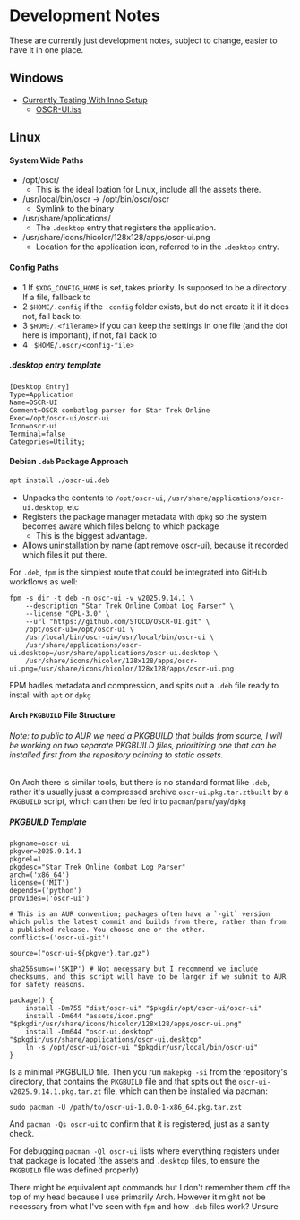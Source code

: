 # Development Notes

These are currently just development notes, subject to change, easier to have it in one place.

## Windows
- [Currently Testing With Inno Setup](https://jrsoftware.org/isinfo.php)
  - [OSCR-UI.iss](./OSCR-UI.iss)

## Linux


#### System Wide Paths
- /opt/oscr/
  - This is the ideal loation for Linux, include all the assets there.
- /usr/local/bin/oscr -> /opt/bin/oscr/oscr
  - Symlink to the binary
- /usr/share/applications/
  - The `.desktop` entry that registers the application.
- /usr/share/icons/hicolor/128x128/apps/oscr-ui.png
  - Location for the application icon, referred to in the `.desktop` entry.

#### Config Paths
- 1 If `$XDG_CONFIG_HOME` is set, takes priority. Is supposed to be a directory . If a file, fallback to
- 2 `$HOME/.config` if the `.config` folder exists, but do not create it if it does not, fall back to:
- 3 `$HOME/.<filename>` if you can keep the settings in one file (and the dot here is important), if not, fall back to
- 4 ` $HOME/.oscr/<config-file>`

##### .desktop entry template
```
[Desktop Entry]
Type=Application
Name=OSCR-UI
Comment=OSCR combatlog parser for Star Trek Online
Exec=/opt/oscr-ui/oscr-ui
Icon=oscr-ui
Terminal=false
Categories=Utility;
```

#### Debian `.deb` Package Approach


```bash
apt install ./oscr-ui.deb
```
- Unpacks the contents to `/opt/oscr-ui`, `/usr/share/applications/oscr-ui.desktop`, etc
- Registers the package manager metadata with `dpkg` so the system becomes aware which files belong to which package
  - This is the biggest advantage.
- Allows uninstallation by name (apt remove oscr-ui), because it recorded which files it put there.

For `.deb`, `fpm` is the simplest route that could be integrated into GitHub workflows as well:

```
fpm -s dir -t deb -n oscr-ui -v v2025.9.14.1 \
    --description "Star Trek Online Combat Log Parser" \
    --license "GPL-3.0" \
    --url "https://github.com/STOCD/OSCR-UI.git" \
    /opt/oscr-ui=/opt/oscr-ui \
    /usr/local/bin/oscr-ui=/usr/local/bin/oscr-ui \
    /usr/share/applications/oscr-ui.desktop=/usr/share/applications/oscr-ui.desktop \
    /usr/share/icons/hicolor/128x128/apps/oscr-ui.png=/usr/share/icons/hicolor/128x128/apps/oscr-ui.png
```

FPM hadles metadata and compression, and spits out a `.deb` file ready to install with `apt` or `dpkg`


#### Arch `PKGBUILD` File Structure
###### Note: to public to AUR we need a PKGBUILD that builds from source, I will be working on two separate PKGBUILD files, prioritizing one that can be installed first from the repository pointing to static assets.

On Arch there is similar tools, but there is no standard format like `.deb`, rather it's usually jusst a compressed archive `oscr-ui.pkg.tar.ztbuilt` by a `PKGBUILD` script, which can then be fed into `pacman`/`paru`/`yay`/`dpkg`

##### PKGBUILD Template

```
pkgname=oscr-ui
pkgver=2025.9.14.1
pkgrel=1
pkgdesc="Star Trek Online Combat Log Parser"
arch=('x86_64')
license=('MIT')
depends=('python')
provides=('oscr-ui')

# This is an AUR convention; packages often have a `-git` version which pulls the latest commit and builds from there, rather than from a published release. You choose one or the other.
conflicts=('oscr-ui-git') 

source=("oscr-ui-${pkgver}.tar.gz")

sha256sums=('SKIP') # Not necessary but I recommend we include checksums, and this script will have to be larger if we subnit to AUR for safety reasons. 

package() {
    install -Dm755 "dist/oscr-ui" "$pkgdir/opt/oscr-ui/oscr-ui"
    install -Dm644 "assets/icon.png" "$pkgdir/usr/share/icons/hicolor/128x128/apps/oscr-ui.png"
    install -Dm644 "oscr-ui.desktop" "$pkgdir/usr/share/applications/oscr-ui.desktop"
    ln -s /opt/oscr-ui/oscr-ui "$pkgdir/usr/local/bin/oscr-ui"
}
```

Is a minimal PKGBUILD file.  Then you run `makepkg -si` from the repository's directory, that contains the `PKGBUILD` file and that spits out the `oscr-ui-v2025.9.14.1.pkg.tar.zt` file, which can then be installed via pacman: 


```
sudo pacman -U /path/to/oscr-ui-1.0.0-1-x86_64.pkg.tar.zst
```

And `pacman -Qs oscr-ui` to confirm that it is registered, just as a sanity check.

For debugging `pacman -Ql oscr-ui` lists where everything registers under that package is located (the assets and `.desktop` files, to ensure the `PKGBUILD` file was defined properly)
 
There might be equivalent apt commands but I don't remember them off the top of my head because I use primarily Arch. However it might not be necessary from what I've seen with `fpm` and how `.deb` files work? Unsure

